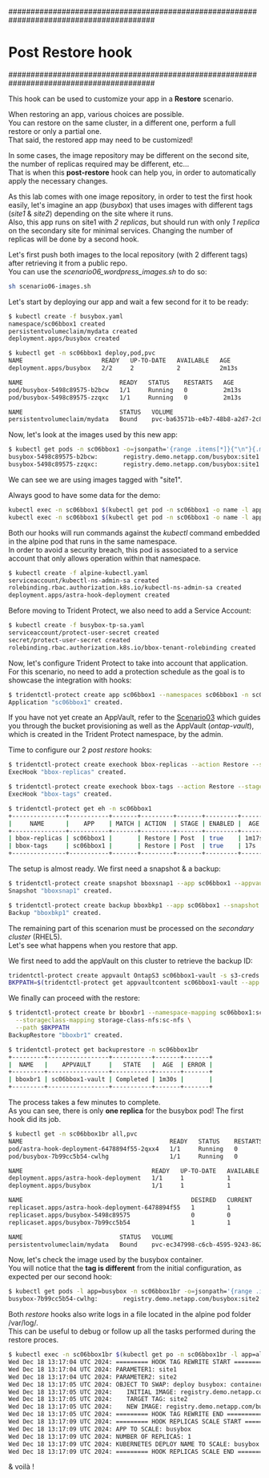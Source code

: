 #########################################################################################
# Post Restore hook
#########################################################################################

This hook can be used to customize your app in a **Restore** scenario.  

When restoring an app, various choices are possible.  
You can restore on the same cluster, in a different one, perform a full restore or only a partial one.  
That said, the restored app may need to be customized!  

In some cases, the image repository may be different on the second site, the number of replicas required may be different, etc...  
That is when this **post-restore** hook can help you, in order to automatically apply the necessary changes.

As this lab comes with one image repository, in order to test the first hook easily, let's imagine an app (_busybox_) that uses images with different tags (_site1_ & _site2_) depending on the site where it runs.  
Also, this app runs on site1 with _2 replicas_, but should run with only _1 replica_ on the secondary site for minimal services. Changing the number of replicas will be done by a second hook.   

Let's first push both images to the local repository (with 2 different tags) after retrieving it from a public repo.  
You can use the _scenario06_wordpress_images.sh_ to do so:  
```bash
sh scenario06-images.sh
```

Let's start by deploying our app and wait a few second for it to be ready:  
```bash
$ kubectl create -f busybox.yaml
namespace/sc06bbox1 created
persistentvolumeclaim/mydata created
deployment.apps/busybox created

$ kubectl get -n sc06bbox1 deploy,pod,pvc
NAME                      READY   UP-TO-DATE   AVAILABLE   AGE
deployment.apps/busybox   2/2     2            2           2m13s

NAME                           READY   STATUS    RESTARTS   AGE
pod/busybox-5498c89575-b2bcw   1/1     Running   0          2m13s
pod/busybox-5498c89575-zzqxc   1/1     Running   0          2m13s

NAME                           STATUS   VOLUME                                     CAPACITY   ACCESS MODES   STORAGECLASS        VOLUMEATTRIBUTESCLASS   AGE
persistentvolumeclaim/mydata   Bound    pvc-ba63571b-e4b7-48b8-a2d7-2c80cfde9ea9   1Gi        RWX            storage-class-nfs   <unset>                 2m50s
```

Now, let's look at the images used by this new app:
```bash
$ kubectl get pods -n sc06bbox1 -o=jsonpath='{range .items[*]}{"\n"}{.metadata.name}{":\t"}{.spec.containers[0].image}{end}'; echo
busybox-5498c89575-b2bcw:       registry.demo.netapp.com/busybox:site1
busybox-5498c89575-zzqxc:       registry.demo.netapp.com/busybox:site1
```
We can see we are using images tagged with "site1".  

Always good to have some data for the demo:  
```bash
kubectl exec -n sc06bbox1 $(kubectl get pod -n sc06bbox1 -o name -l app=busybox) -- sh -c 'echo "bbox test with hooks!" > /data/file.txt'
kubectl exec -n sc06bbox1 $(kubectl get pod -n sc06bbox1 -o name -l app=busybox) -- more /data/file.txt
```

Both our hooks will run commands against the _kubectl_ command embedded in the alpine pod that runs in the same namespace.  
In order to avoid a security breach, this pod is associated to a service account that only allows operation within that namespace.  
```bash
$ kubectl create -f alpine-kubectl.yaml
serviceaccount/kubectl-ns-admin-sa created
rolebinding.rbac.authorization.k8s.io/kubectl-ns-admin-sa created
deployment.apps/astra-hook-deployment created
```
Before moving to Trident Protect, we also need to add a Service Account:  
```bash
$ kubectl create -f busybox-tp-sa.yaml
serviceaccount/protect-user-secret created
secret/protect-user-secret created
rolebinding.rbac.authorization.k8s.io/bbox-tenant-rolebinding created
```
Now, let's configure Trident Protect to take into account that application.  
For this scenario, no need to add a protection schedule as the goal is to showcase the integration with hooks:  
```bash
$ tridentctl-protect create app sc06bbox1 --namespaces sc06bbox1 -n sc06bbox1
Application "sc06bbox1" created.
```
If you have not yet create an AppVault, refer to the [Scenario03](../../Scenario03/) which guides you through the bucket provisioning as well as the AppVault (_ontap-vault_), which is created in the Trident Protect namespace, by the admin.  

Time to configure our 2 _post restore_ hooks:  
```bash
$ tridentctl-protect create exechook bbox-replicas --action Restore --stage post --app sc06bbox1 --source-file hook-restore-replicas.sh --arg busybox --arg 1 -n sc06bbox1
ExecHook "bbox-replicas" created.

$ tridentctl-protect create exechook bbox-tags --action Restore --stage post --app sc06bbox1 --source-file hook-restore-tag-rewrite.sh --arg site1 --arg site2 -n sc06bbox1
ExecHook "bbox-tags" created.

$ tridentctl-protect get eh -n sc06bbox1
+---------------+-----------+-------+---------+-------+---------+-------+-------+
|     NAME      |    APP    | MATCH | ACTION  | STAGE | ENABLED |  AGE  | ERROR |
+---------------+-----------+-------+---------+-------+---------+-------+-------+
| bbox-replicas | sc06bbox1 |       | Restore | Post  | true    | 1m17s |       |
| bbox-tags     | sc06bbox1 |       | Restore | Post  | true    | 17s   |       |
+---------------+-----------+-------+---------+-------+---------+-------+-------+
```
The setup is almost ready. We first need a snapshot & a backup:  
```bash
$ tridentctl-protect create snapshot bboxsnap1 --app sc06bbox1 --appvault ontap-vault -n sc06bbox1
Snapshot "bboxsnap1" created.

$ tridentctl-protect create backup bboxbkp1 --app sc06bbox1 --snapshot bboxsnap1 --appvault ontap-vault  -n sc06bbox1
Backup "bboxbkp1" created.
```

The remaining part of this scenarion must be processed on the _secondary cluster_ (RHEL5).  
Let's see what happens when you restore that app.  

We first need to add the appVault on this cluster to retrieve the backup ID:  
```bash
tridentctl-protect create appvault OntapS3 sc06bbox1-vault -s s3-creds --bucket s3lod --endpoint 192.168.0.230 --skip-cert-validation --no-tls -n trident-protect
BKPPATH=$(tridentctl-protect get appvaultcontent sc06bbox1-vault --app sc06bbox1 --show-resources backup --show-paths -n trident-protect | grep bboxbkp1  | awk -F '|' '{print $7}')
```
We finally can proceed with the restore:  
```bash
$ tridentctl-protect create br bboxbr1 --namespace-mapping sc06bbox1:sc06bbox1br --appvault sc06bbox1-vault -n sc06bbox1br \
  --storageclass-mapping storage-class-nfs:sc-nfs \
  --path $BKPPATH
BackupRestore "bboxbr1" created.

$ tridentctl-protect get backuprestore -n sc06bbox1br
+---------+-----------------+-----------+-------+-------+
|  NAME   |    APPVAULT     |   STATE   |  AGE  | ERROR |
+---------+-----------------+-----------+-------+-------+
| bboxbr1 | sc06bbox1-vault | Completed | 1m30s |       |
+---------+-----------------+-----------+-------+-------+
```
The process takes a few minutes to complete.  
As you can see, there is only **one replica** for the busybox pod! The first hook did its job.  
```bash
$ kubectl get -n sc06bbox1br all,pvc
NAME                                         READY   STATUS    RESTARTS   AGE
pod/astra-hook-deployment-6478894f55-2qxx4   1/1     Running   0          4m9s
pod/busybox-7b99cc5b54-cwlhg                 1/1     Running   0          3m47s

NAME                                    READY   UP-TO-DATE   AVAILABLE   AGE
deployment.apps/astra-hook-deployment   1/1     1            1           4m9s
deployment.apps/busybox                 1/1     1            1           4m9s

NAME                                               DESIRED   CURRENT   READY   AGE
replicaset.apps/astra-hook-deployment-6478894f55   1         1         1       4m9s
replicaset.apps/busybox-5498c89575                 0         0         0       4m9s
replicaset.apps/busybox-7b99cc5b54                 1         1         1       3m47s

NAME                           STATUS   VOLUME                                     CAPACITY   ACCESS MODES   STORAGECLASS   VOLUMEATTRIBUTESCLASS   AGE
persistentvolumeclaim/mydata   Bound    pvc-ec347998-c6cb-4595-9243-862331e011fa   1Gi        RWX            sc-nfs         <unset>                 4m10s
```
Now, let's check the image used by the busybox container.  
You will notice that the **tag is different** from the initial configuration, as expected per our second hook:   
```bash
$ kubectl get pods -l app=busybox -n sc06bbox1br -o=jsonpath='{range .items[*]}{"\n"}{.metadata.name}{":\t"}{.spec.containers[0].image}{end}'; echo
busybox-7b99cc5b54-cwlhg:       registry.demo.netapp.com/busybox:site2
```

Both _restore_ hooks also write logs in a file located in the alpine pod folder /var/log/.  
This can be useful to debug or follow up all the tasks performed during the restore proces.  
```bash
$ kubectl exec -n sc06bbox1br $(kubectl get po -n sc06bbox1br -l app=alpine -o name) -- more /var/log/acc-logs-hooks.log
Wed Dec 18 13:17:04 UTC 2024: ========= HOOK TAG REWRITE START ===========
Wed Dec 18 13:17:04 UTC 2024: PARAMETER1: site1
Wed Dec 18 13:17:04 UTC 2024: PARAMETER2: site2
Wed Dec 18 13:17:05 UTC 2024: OBJECT TO SWAP: deploy busybox: container 'busybox'
Wed Dec 18 13:17:05 UTC 2024:    INITIAL IMAGE: registry.demo.netapp.com/busybox:site1
Wed Dec 18 13:17:05 UTC 2024:    TARGET TAG: site2
Wed Dec 18 13:17:05 UTC 2024:    NEW IMAGE: registry.demo.netapp.com/busybox:site2
Wed Dec 18 13:17:05 UTC 2024: ========= HOOK TAG REWRITE END ===========
Wed Dec 18 13:17:09 UTC 2024: ========= HOOK REPLICAS SCALE START ===========
Wed Dec 18 13:17:09 UTC 2024: APP TO SCALE: busybox
Wed Dec 18 13:17:09 UTC 2024: NUMBER OF REPLICAS: 1
Wed Dec 18 13:17:09 UTC 2024: KUBERNETES DEPLOY NAME TO SCALE: busybox
Wed Dec 18 13:17:09 UTC 2024: ========= HOOK REPLICAS SCALE END ===========
```

& voilà !